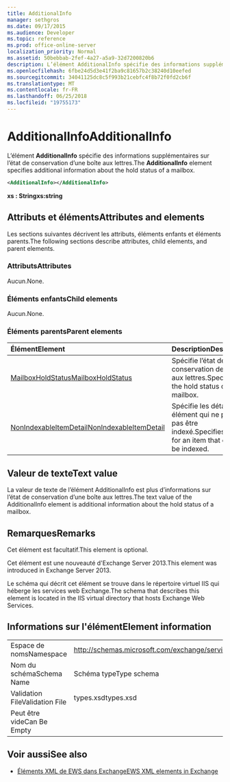 ```yaml
---
title: AdditionalInfo
manager: sethgros
ms.date: 09/17/2015
ms.audience: Developer
ms.topic: reference
ms.prod: office-online-server
localization_priority: Normal
ms.assetid: 50bebbab-2fef-4a27-a5a9-32d7200820b6
description: L’élément AdditionalInfo spécifie des informations supplémentaires sur l’état de conservation d’une boîte aux lettres.
ms.openlocfilehash: 6fbe24d5d3e41f2ba9c81657b2c38240d10eefed
ms.sourcegitcommit: 34041125dc8c5f993b21cebfc4f8b72f0fd2cb6f
ms.translationtype: MT
ms.contentlocale: fr-FR
ms.lasthandoff: 06/25/2018
ms.locfileid: "19755173"
---
```

# <a name="additionalinfo"></a><span data-ttu-id="dd34c-103">AdditionalInfo</span><span class="sxs-lookup"><span data-stu-id="dd34c-103">AdditionalInfo</span></span>

<span data-ttu-id="dd34c-104">L’élément **AdditionalInfo** spécifie des informations supplémentaires sur l’état de conservation d’une boîte aux lettres.</span><span class="sxs-lookup"><span data-stu-id="dd34c-104">The **AdditionalInfo** element specifies additional information about the hold status of a mailbox.</span></span> 
  
```XML
<AdditionalInfo></AdditionalInfo>
```

 <span data-ttu-id="dd34c-105">**xs : String**</span><span class="sxs-lookup"><span data-stu-id="dd34c-105">**xs:string**</span></span>
## <a name="attributes-and-elements"></a><span data-ttu-id="dd34c-106">Attributs et éléments</span><span class="sxs-lookup"><span data-stu-id="dd34c-106">Attributes and elements</span></span>

<span data-ttu-id="dd34c-107">Les sections suivantes décrivent les attributs, éléments enfants et éléments parents.</span><span class="sxs-lookup"><span data-stu-id="dd34c-107">The following sections describe attributes, child elements, and parent elements.</span></span>
  
### <a name="attributes"></a><span data-ttu-id="dd34c-108">Attributs</span><span class="sxs-lookup"><span data-stu-id="dd34c-108">Attributes</span></span>

<span data-ttu-id="dd34c-109">Aucun.</span><span class="sxs-lookup"><span data-stu-id="dd34c-109">None.</span></span>
  
### <a name="child-elements"></a><span data-ttu-id="dd34c-110">Éléments enfants</span><span class="sxs-lookup"><span data-stu-id="dd34c-110">Child elements</span></span>

<span data-ttu-id="dd34c-111">Aucun.</span><span class="sxs-lookup"><span data-stu-id="dd34c-111">None.</span></span>
  
### <a name="parent-elements"></a><span data-ttu-id="dd34c-112">Éléments parents</span><span class="sxs-lookup"><span data-stu-id="dd34c-112">Parent elements</span></span>

|<span data-ttu-id="dd34c-113">**Élément**</span><span class="sxs-lookup"><span data-stu-id="dd34c-113">**Element**</span></span>|<span data-ttu-id="dd34c-114">**Description**</span><span class="sxs-lookup"><span data-stu-id="dd34c-114">**Description**</span></span>|
|:-----|:-----|
|[<span data-ttu-id="dd34c-115">MailboxHoldStatus</span><span class="sxs-lookup"><span data-stu-id="dd34c-115">MailboxHoldStatus</span></span>](mailboxholdstatus.md) <br/> |<span data-ttu-id="dd34c-116">Spécifie l’état de conservation de la boîte aux lettres.</span><span class="sxs-lookup"><span data-stu-id="dd34c-116">Specifies the hold status of the mailbox.</span></span>  <br/> |
|[<span data-ttu-id="dd34c-117">NonIndexableItemDetail</span><span class="sxs-lookup"><span data-stu-id="dd34c-117">NonIndexableItemDetail</span></span>](nonindexableitemdetail.md) <br/> |<span data-ttu-id="dd34c-118">Spécifie les détails d’un élément qui ne peuvent pas être indexé.</span><span class="sxs-lookup"><span data-stu-id="dd34c-118">Specifies detail for an item that cannot be indexed.</span></span>  <br/> |
   
## <a name="text-value"></a><span data-ttu-id="dd34c-119">Valeur de texte</span><span class="sxs-lookup"><span data-stu-id="dd34c-119">Text value</span></span>

<span data-ttu-id="dd34c-120">La valeur de texte de l’élément AdditionalInfo est plus d’informations sur l’état de conservation d’une boîte aux lettres.</span><span class="sxs-lookup"><span data-stu-id="dd34c-120">The text value of the AdditionalInfo element is additional information about the hold status of a mailbox.</span></span>
  
## <a name="remarks"></a><span data-ttu-id="dd34c-121">Remarques</span><span class="sxs-lookup"><span data-stu-id="dd34c-121">Remarks</span></span>

<span data-ttu-id="dd34c-122">Cet élément est facultatif.</span><span class="sxs-lookup"><span data-stu-id="dd34c-122">This element is optional.</span></span>
  
<span data-ttu-id="dd34c-123">Cet élément est une nouveauté d'Exchange Server 2013.</span><span class="sxs-lookup"><span data-stu-id="dd34c-123">This element was introduced in Exchange Server 2013.</span></span>
  
<span data-ttu-id="dd34c-124">Le schéma qui décrit cet élément se trouve dans le répertoire virtuel IIS qui héberge les services web Exchange.</span><span class="sxs-lookup"><span data-stu-id="dd34c-124">The schema that describes this element is located in the IIS virtual directory that hosts Exchange Web Services.</span></span>
  
## <a name="element-information"></a><span data-ttu-id="dd34c-125">Informations sur l'élément</span><span class="sxs-lookup"><span data-stu-id="dd34c-125">Element information</span></span>

|||
|:-----|:-----|
|<span data-ttu-id="dd34c-126">Espace de noms</span><span class="sxs-lookup"><span data-stu-id="dd34c-126">Namespace</span></span>  <br/> |http://schemas.microsoft.com/exchange/services/2006/types  <br/> |
|<span data-ttu-id="dd34c-127">Nom du schéma</span><span class="sxs-lookup"><span data-stu-id="dd34c-127">Schema Name</span></span>  <br/> |<span data-ttu-id="dd34c-128">Schéma type</span><span class="sxs-lookup"><span data-stu-id="dd34c-128">Type schema</span></span>  <br/> |
|<span data-ttu-id="dd34c-129">Validation File</span><span class="sxs-lookup"><span data-stu-id="dd34c-129">Validation File</span></span>  <br/> |<span data-ttu-id="dd34c-130">types.xsd</span><span class="sxs-lookup"><span data-stu-id="dd34c-130">types.xsd</span></span>  <br/> |
|<span data-ttu-id="dd34c-131">Peut être vide</span><span class="sxs-lookup"><span data-stu-id="dd34c-131">Can Be Empty</span></span>  <br/> ||
   
## <a name="see-also"></a><span data-ttu-id="dd34c-132">Voir aussi</span><span class="sxs-lookup"><span data-stu-id="dd34c-132">See also</span></span>

- [<span data-ttu-id="dd34c-133">Éléments XML de EWS dans Exchange</span><span class="sxs-lookup"><span data-stu-id="dd34c-133">EWS XML elements in Exchange</span></span>](ews-xml-elements-in-exchange.md)

